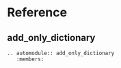 # Reference

## add_only_dictionary

```{eval-rst}
.. automodule:: add_only_dictionary
   :members:
```
